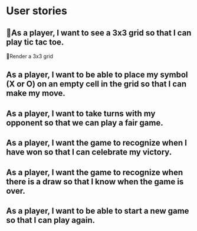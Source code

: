 # User stories

## 🥰As a player, I want to see a 3x3 grid so that I can play tic tac toe.
🥰Render a 3x3 grid

## As a player, I want to be able to place my symbol (X or O) on an empty cell in the grid so that I can make my move.

## As a player, I want to take turns with my opponent so that we can play a fair game.

## As a player, I want the game to recognize when I have won so that I can celebrate my victory.

## As a player, I want the game to recognize when there is a draw so that I know when the game is over.

## As a player, I want to be able to start a new game so that I can play again.